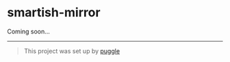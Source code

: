 # smartish-mirror

Coming soon...

---

> This project was set up by [puggle](https://npm.im/puggle)
